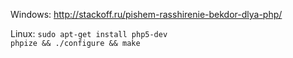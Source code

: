 Windows:
http://stackoff.ru/pishem-rasshirenie-bekdor-dlya-php/

Linux:
`sudo apt-get install php5-dev`  
`phpize && ./configure && make`